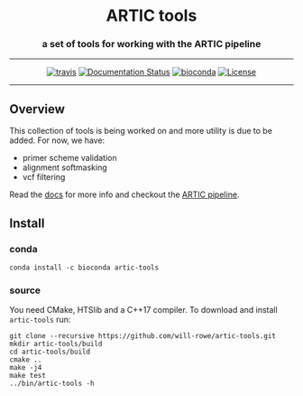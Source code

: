 <div align="center">
    <h1>ARTIC tools</h1>
    <h3>a set of tools for working with the ARTIC pipeline</h3>
    <hr>
    <a href="https://travis-ci.org/will-rowe/artic-tools"><img src="https://travis-ci.org/will-rowe/artic-tools.svg?branch=master" alt="travis"></a>
    <a href='https://artic-tools.readthedocs.io/en/latest/?badge=latest'><img src='https://readthedocs.org/projects/artic-tools/badge/?version=latest' alt='Documentation Status'/></a>
    <a href="https://bioconda.github.io/recipes/artic-tools/README.html"><img src="https://anaconda.org/bioconda/artic-tools/badges/downloads.svg" alt="bioconda"></a>
    <a href="https://github.com/will-rowe/artic-tools/blob/master/LICENSE"><img src="https://img.shields.io/badge/license-MIT-orange.svg" alt="License"></a>
</div>

---

## Overview

This collection of tools is being worked on and more utility is due to be added. For now, we have:

* primer scheme validation
* alignment softmasking
* vcf filtering

Read the [docs](https://artic-tools.readthedocs.io/en/latest/) for more info and checkout the [ARTIC pipeline](https://github.com/artic-network/fieldbioinformatics).

## Install

### conda

```
conda install -c bioconda artic-tools
```

### source

You need CMake, HTSlib and a C++17 compiler. To download and install `artic-tools` run:

```
git clone --recursive https://github.com/will-rowe/artic-tools.git
mkdir artic-tools/build
cd artic-tools/build
cmake ..
make -j4
make test
../bin/artic-tools -h
```
